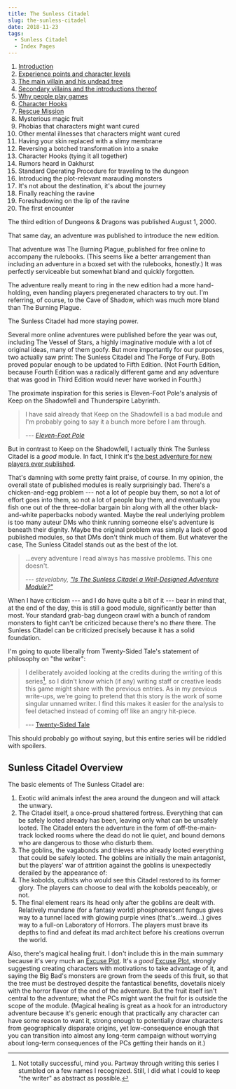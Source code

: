 ```yaml
---
title: The Sunless Citadel
slug: the-sunless-citadel
date: 2018-11-23
tags:
  - Sunless Citadel
  - Index Pages
---
```


1.    [Introduction](/the-sunless-citadel)
1.    [Experience points and character levels](/sunless-citadel-character-levels)
1.    [The main villain and his undead tree](/sunless-citadel-adventure-background)
1.    [Secondary villains and the introductions thereof](/sunless-citadel-adventure-synopsis)
1.    [Why people play games](/sunless-citadel-player-hooks)
1.    [Character Hooks](/sunless-citadel-character-hooks)
1.    [Rescue Mission](/sunless-citadel-character-hooks-rescue-mission)
1.    Mysterious magic fruit
1.    Phobias that characters might want cured
1.    Other mental illnesses that characters might want cured
1.    Having your skin replaced with a slimy membrane
1.    Reversing a botched transformation into a snake
1.    Character Hooks (tying it all together)
1.    Rumors heard in Oakhurst
1.    Standard Operating Procedure for traveling to the dungeon
1.    Introducing the plot-relevant marauding monsters
1.    It's not about the destination, it's about the journey
1.    Finally reaching the ravine
1.    Foreshadowing on the lip of the ravine
1.    The first encounter

The third edition of Dungeons & Dragons was published August 1, 2000.

That same day, an adventure was published to introduce the new edition.

That adventure was The Burning Plague, published for free online to accompany the rulebooks. (This seems like a better arrangement than including an adventure in a boxed set with the rulebooks, honestly.) It was perfectly serviceable but somewhat bland and quickly forgotten.

The adventure really meant to ring in the new edition had a more hand-holding, even handing players pregenerated characters to try out. I'm referring, of course, to the Cave of Shadow, which was much more bland than The Burning Plague.

The Sunless Citadel had more staying power.

Several more online adventures were published before the year was out, including The Vessel of Stars, a highly imaginative module with a lot of original ideas, many of them goofy. But more importantly for our purposes, two actually saw print: The Sunless Citadel and The Forge of Fury. Both proved popular enough to be updated to Fifth Edition. (Not Fourth Edition, because Fourth Edition was a radically different game and any adventure that was good in Third Edition would never have worked in Fourth.)

The proximate inspiration for this series is Eleven-Foot Pole's analysis of Keep on the Shadowfell and Thunderspire Labyrinth.

> I have said already that Keep on the Shadowfell is a bad module and I'm probably going to say it a bunch more before I am through.
>
> --- <cite>[Eleven-Foot Pole](http://elevenfootpole.blogspot.com/2009/01/bad-module.html)</cite>

But in contrast to Keep on the Shadowfell, I actually think The Sunless Citadel is a *good* module. In fact, I think it's [the best adventure for new players ever published](https://allthetropes.fandom.com/wiki/Overly_Narrow_Superlative).

That's damning with some pretty faint praise, of course. In my opinion, the overall state of published modules is really surprisingly bad. There's a chicken-and-egg problem --- not a lot of people buy them, so not a lot of effort goes into them, so not a lot of people buy them, and eventually you fish one out of the three-dollar bargain bin along with all the other black-and-white paperbacks nobody wanted.
Maybe the real underlying problem is too many auteur DMs who think running someone else's adventure is beneath their dignity. Maybe the original problem was simply a lack of good published modules, so that DMs don't think much of them. But whatever the case, The Sunless Citadel stands out as the best of the lot.

> ...every adventure I read always has massive problems. This one doesn't.
>
> --- <cite>stevelabny, ["Is The Sunless Citadel a Well-Designed Adventure Module?"](http://www.enworld.org/forum/showthread.php?168349-Is-The-Sunless-Citadel-a-well-designed-adventure-module/page2)</cite>

When I have criticism --- and I do have quite a bit of it --- bear in mind that, at the end of the day, this is still a good module, significantly better than most. Your standard grab-bag dungeon crawl with a bunch of random monsters to fight can't be criticized because there's no *there* there. The Sunless Citadel can be criticized precisely because it has a solid foundation.

I'm going to quote liberally from Twenty-Sided Tale's statement of philosophy on "the writer":

> I deliberately avoided looking at the credits during the writing of this series[^1], so I didn't know which (if any) writing staff or creative leads this game might share with the previous entries. As in my previous write-ups, we're going to pretend that this story is the work of some singular unnamed writer. I find this makes it easier for the analysis to feel detached instead of coming off like an angry hit-piece.
>
> [^1]: Not totally successful, mind you. Partway through writing this series I stumbled on a few names I recognized. Still, I did what I could to keep "the writer" as abstract as possible.
>
> --- [Twenty-Sided Tale](https://www.shamusyoung.com/twentysidedtale/?p=44329)

This should probably go without saying, but this entire series will be riddled with spoilers.

## <a name="sunless-citadel-overview"></a> Sunless Citadel Overview

The basic elements of The Sunless Citadel are:

1. Exotic wild animals infest the area around the dungeon and will attack the unwary.
1. The Citadel itself, a once-proud shattered fortress. Everything that can be safely looted already has been, leaving only what can be unsafely looted. The Citadel enters the adventure in the form of off-the-main-track locked rooms where the dead do not lie quiet, and bound demons who are dangerous to those who disturb them.
1. The goblins, the vagabonds and thieves who already looted everything that could be safely looted. The goblins are initially the main antagonist, but the players' war of attrition against the goblins is unexpectedly derailed by the appearance of:
1. The kobolds, cultists who would see this Citadel restored to its former glory. The players can choose to deal with the kobolds peaceably, or not.
1. The final element rears its head only after the goblins are dealt with. Relatively mundane (for a fantasy world) phosphorescent fungus gives way to a tunnel laced with glowing purple vines (that's...weird...) gives way to a full-on Laboratory of Horrors. The players must brave its depths to find and defeat its mad architect before his creations overrun the world.

Also, there's magical healing fruit. I don't include this in the main summary because it's very much an [Excuse Plot]. It's a *good* [Excuse Plot], strongly suggesting creating characters with motivations to take advantage of it, and saying the Big Bad's monsters are grown from the seeds of this fruit, so that the tree must be destroyed despite the fantastical benefits, dovetails nicely with the horror flavor of the end of the adventure. But the fruit itself isn't central to the adventure; what the PCs might want the fruit for is outside the scope of the module.
(Magical healing is great as a hook for an introductory adventure because it's generic enough that practically any character can have some reason to want it, strong enough to potentially draw characters from geographically disparate origins, yet low-consequence enough that you can transition into almost any long-term campaign without worrying about long-term consequences of the PCs getting their hands on it.)




[Excuse Plot]: https://allthetropes.fandom.com/wiki/Excuse_Plot

